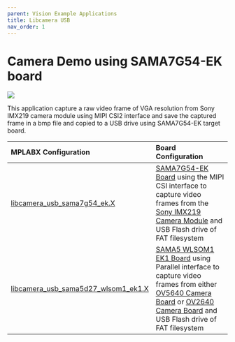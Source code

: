 ```yaml
---
parent: Vision Example Applications
title: Libcamera USB
nav_order: 1
---
```


# Camera Demo using SAMA7G54-EK board

![](../../images/sama7g54_ek_imx219.png)

This application capture a raw video frame of VGA resolution from Sony IMX219 camera module using MIPI CSI2 interface and save the captured frame in a bmp file and copied to a USB drive using SAMA7G54-EK target board.

|MPLABX Configuration|Board Configuration|
|:-------------------|:------------------|
|[libcamera_usb_sama7g54_ek.X](./firmware/libcamera_usb_sama7g54_ek.X/readme.md)| [SAMA7G54-EK Board](https://www.microchip.com/en-us/development-tool/ev21h18a) using the MIPI CSI interface to capture video frames from the [Sony IMX219 Camera Module](https://www.raspberrypi.com/products/camera-module-v2/) and USB Flash drive of FAT filesystem |
|[libcamera_usb_sama5d27_wlsom1_ek1.X](./firmware/libcamera_usb_sama5d27_wlsom1_ek1.X/readme.md)| [SAMA5 WLSOM1 EK1 Board](https://www.microchip.com/en-us/development-tool/dm320117) using Parallel interface to capture video frames from either [OV5640 Camera Board](https://www.waveshare.com/ov5640-camera-board-a.htm) or [OV2640 Camera Board](https://www.waveshare.com/ov2640-camera-board.htm) and USB Flash drive of FAT filesystem |


